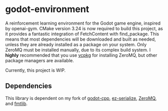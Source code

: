# godot-environment

A reinforcement learning environment for the Godot game engine, inspired by openai-gym. CMake version 3.24 is now required to build this project, as it provides a fantastic integration of FetchContent with find_package. This means that most dependencies will be downloaded and built as needed, unless they are already installed as a package on your system. Only ZeroMQ must be installed manually, due to its complex build system. I **highly** recommended that you use [vcpkg](https://github.com/microsoft/vcpkg) for installing ZeroMQ, but other package managers are available.

Currently, this project is WIP.

## Dependencies

This library is dependent on my fork of [godot-cpp](https://github.com/errata-c/godot-cpp), [ez-serialize](https://github.com/errata-c/ez-serialize), [ZeroMQ](https://github.com/zeromq/libzmq), and [fmtlib](https://github.com/fmtlib/fmt).

